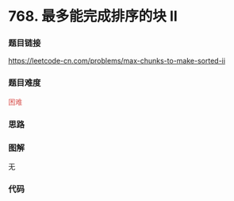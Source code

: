 # 768. 最多能完成排序的块 II

### 题目链接

https://leetcode-cn.com/problems/max-chunks-to-make-sorted-ii

### 题目难度

<font color=#D9534F>困难</font>

### 思路



### 图解

无

### 代码

```python
```